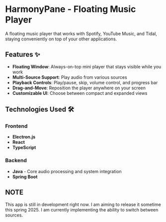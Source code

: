 # HarmonyPane - Floating Music Player

A floating music player that works with Spotify, YouTube Music, and Tidal, staying conveniently on top of your other applications.

## Features ✨

- **Floating Window**: Always-on-top mini player that stays visible while you work
- **Multi-Source Support**: Play audio from various sources
- **Playback Controls**: Play/pause, skip, volume control, and progress bar
- **Drag-and-Move**: Reposition the player anywhere on your screen
- **Customizable UI**: Choose between compact and expanded views

## Technologies Used 🛠️

### Frontend
- **Electron.js** 
- **React** 
- **TypeScript** 

### Backend
- **Java** - Core audio processing and system integration
- **Spring Boot** 

## NOTE
This app is still in development right now. I am aiming to release it sometime this spring 2025. I am currently implementing the ability to switch between sources.
